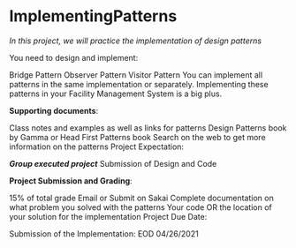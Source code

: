# ImplementingPatterns

*In this project, we will practice the implementation of design patterns*

You need to design and implement:

Bridge Pattern
Observer Pattern
Visitor Pattern
You can implement all patterns in the same implementation or separately. Implementing these patterns in your Facility Management System is a big plus.

**Supporting documents**:

Class notes and examples as well as links for patterns
Design Patterns book by Gamma or Head First Patterns book
Search on the web to get more information on the patterns
Project Expectation:

***Group executed project***
Submission of Design and Code

****Project Submission and Grading****:

15% of total grade
Email or Submit on Sakai
Complete documentation on what problem you solved with the patterns
Your code OR the location of your solution for the implementation
Project Due Date:

Submission of the Implementation: EOD 04/26/2021

